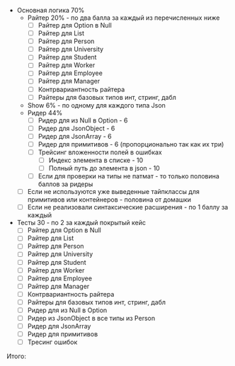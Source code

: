 * Основная логика 70%
    * Райтер 20% - по два балла за каждый из перечисленных ниже
        - [ ] Райтер для Option в Null
        - [ ]  Райтер для List
        - [ ] Райтер для Person
        - [ ] Райтер для University
        - [ ] Райтер для Student
        - [ ] Райтер для Worker
        - [ ] Райтер для Employee
        - [ ] Райтер для Manager
        - [ ] Контрвариантность райтера
        - [ ] Райтеры для базовых типов инт, стринг, дабл
    * Show 6% - по одному для каждого типа Json
    * Ридер 44%
        - [ ] Ридер для из Null в Option - 6
        - [ ] Ридер для JsonObject - 6
        - [ ] Ридер для JsonArray - 6
        - [ ] Ридер для примитивов - 6 (пропорционально так как их три)
        - [ ] Трейсинг вложенности полей в ошибках
            - [ ] Индекс элемента в списке - 10
            - [ ] Полный путь до элемента в json - 10
        - [ ] Если для проверки на типы не патмат - то только половина баллов за ридеры

    - [ ] Если не используются уже выведенные тайпклассы для примитивов или контейнеров - половина от домашки
    - [ ] Если не реализовали синтаксические расширения - по 1 баллу за каждый
* Тесты 30 - по 2 за каждый покрытый кейс
    - [ ] Райтер для Option в Null
    - [ ] Райтер для List
    - [ ] Райтер для Person
    - [ ] Райтер для University
    - [ ] Райтер для Student
    - [ ] Райтер для Worker
    - [ ] Райтер для Employee
    - [ ] Райтер для Manager
    - [ ] Контрвариантность райтера
    - [ ] Райтеры для базовых типов инт, стринг, дабл
    - [ ] Ридер для из Null в Option
    - [ ] Ридер из JsonObject в все типы из Person
    - [ ] Ридер для JsonArray
    - [ ] Ридер для примитивов
    - [ ] Тресинг ошибок

Итого: 
